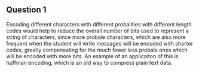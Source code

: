 ## Question 1

Encoding different characters with different probalities with different length codes would help to reduce the overall number of bits used to represent a string of characters, since more probale characters, which are also more frequent when the student will write messages will be encoded with shorter codes, greatly compensating for the much fewer less probale ones which will be encoded with more bits.
An example of an applicaiton of this is huffman encoding, which is an old way to compress plain text data.
